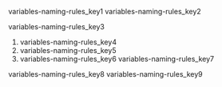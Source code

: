 variables-naming-rules_key1
variables-naming-rules_key2

  
variables-naming-rules_key3

  
1. variables-naming-rules_key4
2. variables-naming-rules_key5
3. variables-naming-rules_key6
variables-naming-rules_key7


variables-naming-rules_key8
variables-naming-rules_key9
